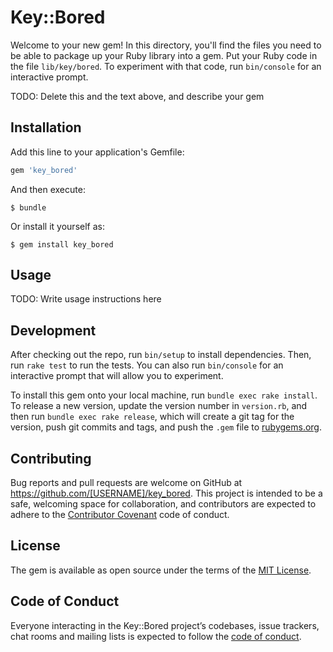 # Key::Bored

Welcome to your new gem! In this directory, you'll find the files you need to be able to package up your Ruby library into a gem. Put your Ruby code in the file `lib/key/bored`. To experiment with that code, run `bin/console` for an interactive prompt.

TODO: Delete this and the text above, and describe your gem

## Installation

Add this line to your application's Gemfile:

```ruby
gem 'key_bored'
```

And then execute:

    $ bundle

Or install it yourself as:

    $ gem install key_bored

## Usage

TODO: Write usage instructions here

## Development

After checking out the repo, run `bin/setup` to install dependencies. Then, run `rake test` to run the tests. You can also run `bin/console` for an interactive prompt that will allow you to experiment.

To install this gem onto your local machine, run `bundle exec rake install`. To release a new version, update the version number in `version.rb`, and then run `bundle exec rake release`, which will create a git tag for the version, push git commits and tags, and push the `.gem` file to [rubygems.org](https://rubygems.org).

## Contributing

Bug reports and pull requests are welcome on GitHub at https://github.com/[USERNAME]/key_bored. This project is intended to be a safe, welcoming space for collaboration, and contributors are expected to adhere to the [Contributor Covenant](http://contributor-covenant.org) code of conduct.

## License

The gem is available as open source under the terms of the [MIT License](https://opensource.org/licenses/MIT).

## Code of Conduct

Everyone interacting in the Key::Bored project’s codebases, issue trackers, chat rooms and mailing lists is expected to follow the [code of conduct](https://github.com/[USERNAME]/key-bored/blob/master/CODE_OF_CONDUCT.md).
